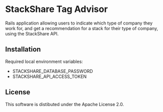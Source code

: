 # StackShare Tag Advisor

Rails application allowing users to indicate which type of company they work for, and get a recommendation for a stack for their type of company, using the StackShare API.

## Installation

Required local environment variables:

 - STACKSHARE_DATABASE_PASSWORD
 - STACKSHARE_API_ACCESS_TOKEN

## License

This software is distibuted under the Apache License 2.0.
